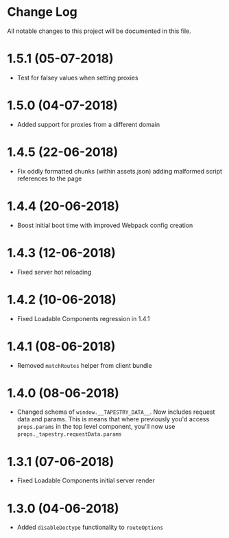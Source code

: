 # Change Log

All notable changes to this project will be documented in this file.

# 1.5.1 (05-07-2018)

* Test for falsey values when setting proxies

# 1.5.0 (04-07-2018)

* Added support for proxies from a different domain

# 1.4.5 (22-06-2018)

* Fix oddly formatted chunks (within assets.json) adding malformed script references to the page

# 1.4.4 (20-06-2018)

* Boost initial boot time with improved Webpack config creation

# 1.4.3 (12-06-2018)

* Fixed server hot reloading

# 1.4.2 (10-06-2018)

* Fixed Loadable Components regression in 1.4.1

# 1.4.1 (08-06-2018)

* Removed `matchRoutes` helper from client bundle

# 1.4.0 (08-06-2018)

* Changed schema of `window.__TAPESTRY_DATA__`. Now includes request data and params. This is means that where previously you'd access `props.params` in the top level component, you'll now use `props._tapestry.requestData.params`

# 1.3.1 (07-06-2018)

* Fixed Loadable Components initial server render

# 1.3.0 (04-06-2018)

* Added `disableDoctype` functionality to `routeOptions`
